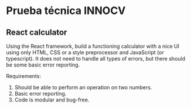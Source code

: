 # Prueba técnica INNOCV

## React calculator

Using the React framework, build a functioning calculator with a nice UI using only HTML, CSS or a style preprocessor and JavaScript (or typescript). It does not need to handle all types of errors, but there should be some basic error reporting.

Requirements:
1. Should be able to perform an operation on two numbers.
2. Basic error reporting.
3. Code is modular and bug-free.